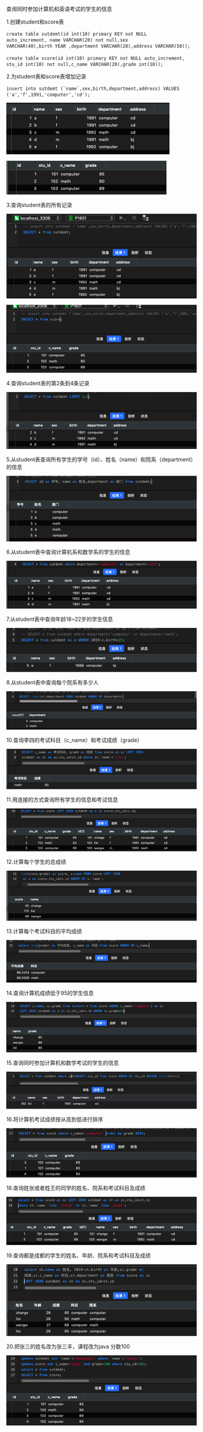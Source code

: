 查询同时参加计算机和英语考试的学生的信息

1.创建student和score表

```
create table sutdemt(id int(10) primary KEY not NULL 
auto_increment, name VARCHAR(20) not null,sex 
VARCHAR(40),birth YEAR ,department VARCHAR(20),address VARCHAR(50));

create table score(id int(10) primary KEY not NULL auto_increment, stu_id int(10) not null,c_name VARCHAR(20),grade int(10));

```

2.为student表和score表增加记录
```
insert into sutdemt (`name`,sex,birth,department,address) VALUES ('a','f',1991,'computer','cd');
```
![alt text](https://github.com/Longzhi-AA/Git-lesson/blob/master/mysql作业/png_1/2.1.png)

![alt text](https://github.com/Longzhi-AA/Git-lesson/blob/master/mysql作业/png_1/2.2.png)

3.查询student表的所有记录

![alt text](https://github.com/Longzhi-AA/Git-lesson/blob/master/mysql作业/png_1/3.1.png)

![alt text](https://github.com/Longzhi-AA/Git-lesson/blob/master/mysql作业/png_1/3.2.png)

4.查询student表的第2条到4条记录

![alt text](https://github.com/Longzhi-AA/Git-lesson/blob/master/mysql作业/png_1/4.1.png)

5.从student表查询所有学生的学号（id）、姓名（name）和院系（department）的信息 

![alt text](https://github.com/Longzhi-AA/Git-lesson/blob/master/mysql作业/png_1/5.1.png)


6.从student表中查询计算机系和数学系的学生的信息

![alt text](https://github.com/Longzhi-AA/Git-lesson/blob/master/mysql作业/png_1/6.1.png)


7.从student表中查询年龄18~22岁的学生信息  

![alt text](https://github.com/Longzhi-AA/Git-lesson/blob/master/mysql作业/png_1/7.1.png)


8.从student表中查询每个院系有多少人 

![alt text](https://github.com/Longzhi-AA/Git-lesson/blob/master/mysql作业/png_1/8.1.png)


10.查询李四的考试科目（c_name）和考试成绩（grade）

![alt text](https://github.com/Longzhi-AA/Git-lesson/blob/master/mysql作业/png_1/10.png)


11.用连接的方式查询所有学生的信息和考试信息

![alt text](https://github.com/Longzhi-AA/Git-lesson/blob/master/mysql作业/png_1/11.png)


12.计算每个学生的总成绩

![alt text](https://github.com/Longzhi-AA/Git-lesson/blob/master/mysql作业/png_1/12.png)


13.计算每个考试科目的平均成绩

![alt text](https://github.com/Longzhi-AA/Git-lesson/blob/master/mysql作业/png_1/13.png)


14.查询计算机成绩低于95的学生信息

![alt text](https://github.com/Longzhi-AA/Git-lesson/blob/master/mysql作业/png_1/14.png)


15.查询同时参加计算机和数学考试的学生的信息

![alt text](https://github.com/Longzhi-AA/Git-lesson/blob/master/mysql作业/png_1/15.png)


16.将计算机考试成绩按从高到低进行排序

![alt text](https://github.com/Longzhi-AA/Git-lesson/blob/master/mysql作业/png_1/16.png)


18.查询姓张或者姓王的同学的姓名、院系和考试科目及成绩

![alt text](https://github.com/Longzhi-AA/Git-lesson/blob/master/mysql作业/png_1/18.png)


19.查询都是成都的学生的姓名、年龄、院系和考试科目及成绩

![alt text](https://github.com/Longzhi-AA/Git-lesson/blob/master/mysql作业/png_1/19.png)


20.把张三的姓名改为张三丰，课程改为java 分数100

![alt text](https://github.com/Longzhi-AA/Git-lesson/blob/master/mysql作业/png_1/20.png)

   

